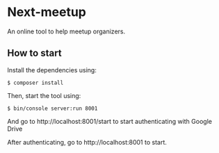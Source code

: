 # Next-meetup

An online tool to help meetup organizers.

## How to start
Install the dependencies using:
```
$ composer install
```

Then, start the tool using:
```
$ bin/console server:run 8001
```

And go to http://localhost:8001/start to start authenticating with Google Drive

After authenticating, go to http://localhost:8001 to start. 
